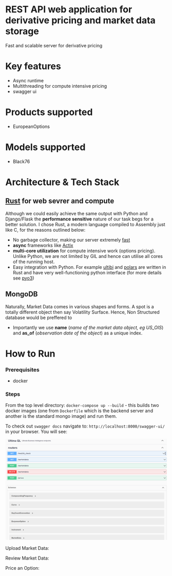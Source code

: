 # REST API web application for derivative pricing and market data storage
Fast and scalable server for derivative pricing

# Key features
- Async runtime
- Multithreading for compute intensive pricing
- swagger ui

# Products supported
- EuropeanOptions

# Models supported
- Black76

# Architecture & Tech Stack

## [Rust](https://www.rust-lang.org/) for web sevrer and compute
Although we could easily achieve the same output with Python and Django/Flask the **performance sensitive** nature of our task begs for a better solution. I chose Rust, a modern language compiled to Assembly just like C, for the reasons outlined below:
- No garbage collector, making our server extremely [fast](https://discord.com/blog/why-discord-is-switching-from-go-to-rust)
- **async** frameworks like [Actix](https://github.com/actix/actix-web)
- **multi-core utilization** for compute intensive work (options pricing). Unlike Python, we are not limited by GIL and hence can utilise all cores of the running host. 
- Easy integration with Python. For example [ultibi](https://ultimabi.uk/ultibi-frtb-book/) and [polars](https://github.com/pola-rs/polars) are written in Rust and have very well-functioning python interface (for more details see [pyo3](https://github.com/PyO3/pyo3))

## MongoDB
Naturally, Market Data comes in various shapes and forms. A spot is a totally different object then say Volatility Surface. Hence, Non Structured database would be preffered to 
- Importantly we use **name** (*name of the market data object, eg US_OIS*) and **as_of** (*observation date of the object*) as a unique index. 

# How to Run
### Prerequisites 
 - docker

 ### Steps
 From the top level directory:
 `docker-compose up --build` - this builds two docker images (one from `Dockerfile` which is the backend server and another is the standard mongo image) and run them.

 To check out `swagger docs` navigate to: `http://localhost:8000/swagger-ui/` in your browser. You will see:
 <p align="center">
    <a href="https://frtb.demo.ultimabi.uk/" target="_blank">
    <img width="900" src="/img/swagger.png" alt="Ultima Logo">
    </a>
</p>
 

 Upload Market Data:

 Review Market Data:

 Price an Option:
